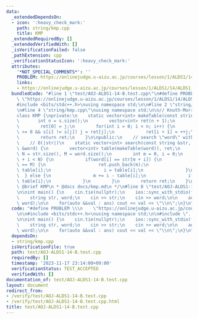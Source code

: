 ```yaml
---
data:
  _extendedDependsOn:
  - icon: ':heavy_check_mark:'
    path: string/kmp.cpp
    title: KMP
  _extendedRequiredBy: []
  _extendedVerifiedWith: []
  _isVerificationFailed: false
  _pathExtension: cpp
  _verificationStatusIcon: ':heavy_check_mark:'
  attributes:
    '*NOT_SPECIAL_COMMENTS*': ''
    PROBLEM: https://onlinejudge.u-aizu.ac.jp/courses/lesson/1/ALDS1/14/ALDS1_14_B
    links:
    - https://onlinejudge.u-aizu.ac.jp/courses/lesson/1/ALDS1/14/ALDS1_14_B
  bundledCode: "#line 1 \"test/AOJ-ALDS1-14-B.test.cpp\"\n#define PROBLEM \\\n   \
    \ \"https://onlinejudge.u-aizu.ac.jp/courses/lesson/1/ALDS1/14/ALDS1_14_B\"\n\n\
    #include <bits/stdc++.h>\nusing namespace std;\n\n#line 2 \"string/kmp.cpp\"\n\
    \n#line 4 \"string/kmp.cpp\"\nusing namespace std;\n\n// Knuth-Morris-Pratt algorithm\n\
    class KMP {\nprivate:\n    static vector<int> makeTable(const string &s) {\n \
    \       int n = s.size();\n        vector<int> ret(n + 1);\n        int j = -1;\n\
    \        ret[0] = j;\n        for(int i = 0; i < n; i++) {\n            while(j\
    \ >= 0 && s[i] != s[j]) j = ret[j];\n            ret[i + 1] = ++j;\n        }\n\
    \        return ret;\n    }\n\npublic:\n    // search \"word\" within \"str\"\n\
    \    // O(|str|)\n    static vector<int> search(const string &str, const string\
    \ &word) {\n        vector<int> table(makeTable(word)), ret;\n        const int\
    \ N = str.size(), M = word.size();\n        int m = 0, i = 0;\n        while(m\
    \ + i < N) {\n            if(word[i] == str[m + i]) {\n                if(++i\
    \ == M) {\n                    ret.push_back(m);\n                    m += i -\
    \ table[i];\n                    i = table[i];\n                }\n          \
    \  } else {\n                m += i - table[i];\n                if(i > 0) i =\
    \ table[i];\n            }\n        }\n        return ret;\n    }\n};\n/*\n *\
    \ @brief KMP\n * @docs docs/kmp.md\n */\n#line 8 \"test/AOJ-ALDS1-14-B.test.cpp\"\
    \n\nint main() {\n    cin.tie(nullptr);\n    ios::sync_with_stdio(false);\n\n\
    \    string str, word;\n    cin >> str;\n    cin >> word;\n\n    auto ans = KMP::search(str,\
    \ word);\n\n    for(auto &&val : ans) cout << val << \"\\n\";\n}\n"
  code: "#define PROBLEM \\\n    \"https://onlinejudge.u-aizu.ac.jp/courses/lesson/1/ALDS1/14/ALDS1_14_B\"\
    \n\n#include <bits/stdc++.h>\nusing namespace std;\n\n#include \"../string/kmp.cpp\"\
    \n\nint main() {\n    cin.tie(nullptr);\n    ios::sync_with_stdio(false);\n\n\
    \    string str, word;\n    cin >> str;\n    cin >> word;\n\n    auto ans = KMP::search(str,\
    \ word);\n\n    for(auto &&val : ans) cout << val << \"\\n\";\n}\n"
  dependsOn:
  - string/kmp.cpp
  isVerificationFile: true
  path: test/AOJ-ALDS1-14-B.test.cpp
  requiredBy: []
  timestamp: '2023-11-17 23:14:00+09:00'
  verificationStatus: TEST_ACCEPTED
  verifiedWith: []
documentation_of: test/AOJ-ALDS1-14-B.test.cpp
layout: document
redirect_from:
- /verify/test/AOJ-ALDS1-14-B.test.cpp
- /verify/test/AOJ-ALDS1-14-B.test.cpp.html
title: test/AOJ-ALDS1-14-B.test.cpp
---
```

